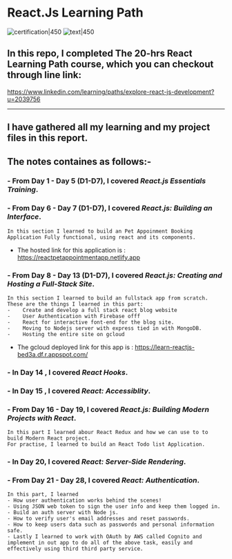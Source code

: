 # React.Js Learning Path

![certification|450](reactJs_Certification.png)
![text|450](https://www.patterns.dev/img/reactjs/react-logo@3x.svg)
## In this repo, I completed The 20-hrs React Learning Path course, which you can checkout through line link: 
https://www.linkedin.com/learning/paths/explore-react-js-development?u=2039756
<hr>

## I have gathered all my learning and my project files in this report.
## The notes containes as follows:-
### - From Day 1 - Day 5 (D1-D7), I covered *React.js Essentials Training*.
### - From Day 6 - Day 7 (D1-D7), I covered *React.js: Building an Interface*.
	In this section I learned to build an Pet Appoinment Booking Application Fully functional, using react and its components. 
- The hosted link for this application is : https://reactpetappointmentapp.netlify.app
### - From Day 8 - Day 13 (D1-D7), I covered *React.js: Creating and Hosting a Full-Stack Site*.
	In this section I learned to build an fullstack app from scratch. 
	These are the things I learned in this part:
	-    Create and develop a full stack react blog website
	-    User Authentication with Firebase offf
	-    React for interactive font-end for the blog site.
	-    Moving to Nodejs server with express tied in with MongoDB.
	-    Hosting the entire site on gcloud
- The gcloud deployed link for this app is : https://learn-reactjs-bed3a.df.r.appspot.com/
### - In Day 14 , I covered *React Hooks*.
### - In Day 15 , I covered *React: Accessiblity*.
### - From Day 16 - Day 19, I covered *React.js: Building Modern Projects with React*.
	In this part I learned abour React Redux and how we can use to to build Modern React project.
	For practise, I learned to build an React Todo list Application.
### - In Day 20, I covered *React: Server-Side Rendering*.
### - From Day 21 - Day 28, I covered *React: Authentication*.
	In this part, I learned 
	- How user authentication works behind the scenes!
	- Using JSON web token to sign the user info and keep them logged in.
	- Build an auth server with Node js.
	- How to verify user's email addresses and reset passwords.
	- How to keep users data such as passwords and personal information safe.
	- Lastly I learned to work with OAuth by AWS called Cognito and implement in out app to do all of the above task, easily and effectively using third third party service.


